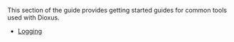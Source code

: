 This section of the guide provides getting started guides for common tools used with Dioxus.

- [Logging](./logging.md)
